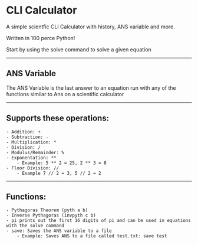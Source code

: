 # CLI Calculator

A simple scientfic CLI Calculator with history, ANS variable and more.

Written in 100 perce Python!

Start by using the solve command to solve a given equation

***
## ANS Variable
The ANS Variable is the last answer to an equation run with any of the functions similar to Ans on a scientific calculator

***

## Supports these operations:
    - Addition: +
    - Subtraction: -
    - Multiplication: *
    - Division: /
    - Modulus/Remainder: %
    - Exponentation: **
        - Example: 5 ** 2 = 25, 2 ** 3 = 8
    - Floor Division: //
        - Example 7 // 2 = 3, 5 // 2 = 2
---
## Functions:
    - Pythagoras Theorem (pyth a b)
    - Inverse Pythagoras (invpyth c b)
    - pi prints out the first 16 digits of pi and can be used in equations with the solve command
    - save: Saves the ANS variable to a file
        - Example: Saves ANS to a file called test.txt: save test